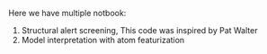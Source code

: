 Here we have multiple notbook: 
1. Structural alert screening, This code was inspired by Pat Walter
2. Model interpretation with atom featurization
